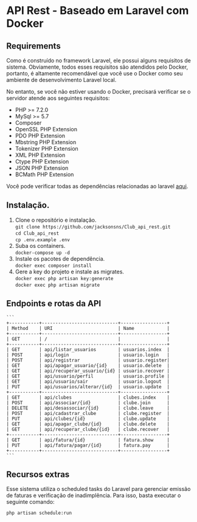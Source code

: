 
# API Rest - Baseado em Laravel com Docker

## Requirements

Como é construído no framework Laravel, ele possui alguns requisitos de sistema.
Obviamente, todos esses requisitos são atendidos pelo Docker, portanto, é altamente recomendável que você use o Docker como seu ambiente de desenvolvimento Laravel local.
 
No entanto, se você não estiver usando o Docker, precisará verificar se o servidor atende aos seguintes requisitos:
- PHP >= 7.2.0
- MySql >= 5.7
- Composer
- OpenSSL PHP Extension
- PDO PHP Extension
- Mbstring PHP Extension
- Tokenizer PHP Extension
- XML PHP Extension
- Ctype PHP Extension
- JSON PHP Extension
- BCMath PHP Extension

Você pode verificar todas as dependências relacionadas ao laravel [aqui](https://laravel.com/docs/8.x/installation#server-requirements).

## Instalação.

1. Clone o repositório e instalação.<br>
`git clone https://github.com/jacksonsns/Club_api_rest.git`<br>
`cd Club_api_rest`<br>
`cp .env.example .env`<br>
2. Suba os containers.<br>
`docker-compose up -d`
3. Instale os pacotes de dependência.<br>
`docker exec composer install`<br>
4. Gere a key do projeto e instale as migrates.<br>
`docker exec php artisan key:generate`<br>
`docker exec php artisan migrate`<br>


## Endpoints e rotas da API

    ```
    +-----------+----------------------------+-----------------+
    | Method    | URI                        | Name            |
    +-----------+----------------------------+-----------------+
    | GET       | /                          |                 |        
    +-----------+----------------------------+-----------------+
    | GET       | api/listar_usuarios        | usuarios.index  | 
    | POST      | api/login                  | usuario.login   |
    | POST      | api/registrar              | usuario.register|
    | GET       | api/apagar_usuario/{id}    | usuario.delete  |
    | GET       | api/recuperar_usuario/{id} | usuario.recover |
    | GET       | api/usuario/perfil         | usuario.profile |
    | GET       | api/usuario/sair           | usuario.logout  |
    | PUT       | api/usuarios/alterar/{id}  | usuario.update  |
    +-----------+----------------------------+-----------------+
    | GET       | api/clubes                 | clubes.index    |
    | POST      | api/associar/{id}          | clube.join      |
    | DELETE    | api/desassociar/{id}       | clube.leave     |
    | POST      | api/cadastrar_clube        | clube.register  |
    | PUT       | api/clubes/{id}            | clube.update    |
    | GET       | api/apagar_clube/{id}      | clube.delete    |
    | GET       | api/recuperar_clube/{id}   | clube.recover   |
    +-----------+----------------------------+-----------------+
    | GET       | api/fatura/{id}            | fatura.show     |
    | PUT       | api/fatura/pagar/{id}      | fatura.pay      |
    +-----------+----------------------------+-----------------+
    ```
## Recursos extras

Esse sistema utiliza o scheduled tasks do Laravel para gerenciar emissão de faturas e verificação de inadimplência.
Para isso, basta executar o seguinte comando:

`php artisan schedule:run`

